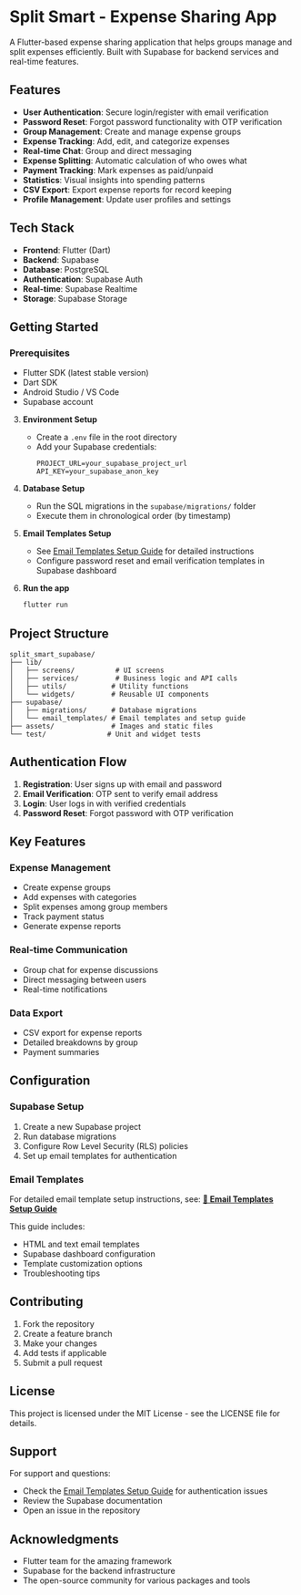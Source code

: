 # Split Smart - Expense Sharing App

A Flutter-based expense sharing application that helps groups manage and split expenses efficiently. Built with Supabase for backend services and real-time features.

## Features

- **User Authentication**: Secure login/register with email verification
- **Password Reset**: Forgot password functionality with OTP verification
- **Group Management**: Create and manage expense groups
- **Expense Tracking**: Add, edit, and categorize expenses
- **Real-time Chat**: Group and direct messaging
- **Expense Splitting**: Automatic calculation of who owes what
- **Payment Tracking**: Mark expenses as paid/unpaid
- **Statistics**: Visual insights into spending patterns
- **CSV Export**: Export expense reports for record keeping
- **Profile Management**: Update user profiles and settings

## Tech Stack

- **Frontend**: Flutter (Dart)
- **Backend**: Supabase
- **Database**: PostgreSQL
- **Authentication**: Supabase Auth
- **Real-time**: Supabase Realtime
- **Storage**: Supabase Storage

## Getting Started

### Prerequisites

- Flutter SDK (latest stable version)
- Dart SDK
- Android Studio / VS Code
- Supabase account

3. **Environment Setup**

   - Create a `.env` file in the root directory
   - Add your Supabase credentials:
     ```
     PROJECT_URL=your_supabase_project_url
     API_KEY=your_supabase_anon_key
     ```

4. **Database Setup**

   - Run the SQL migrations in the `supabase/migrations/` folder
   - Execute them in chronological order (by timestamp)

5. **Email Templates Setup**

   - See [Email Templates Setup Guide](supabase/email_templates/README.md) for detailed instructions
   - Configure password reset and email verification templates in Supabase dashboard

6. **Run the app**
   ```bash
   flutter run
   ```

## Project Structure

```
split_smart_supabase/
├── lib/
│   ├── screens/          # UI screens
│   ├── services/         # Business logic and API calls
│   ├── utils/           # Utility functions
│   └── widgets/         # Reusable UI components
├── supabase/
│   ├── migrations/      # Database migrations
│   └── email_templates/ # Email templates and setup guide
├── assets/              # Images and static files
└── test/               # Unit and widget tests
```

## Authentication Flow

1. **Registration**: User signs up with email and password
2. **Email Verification**: OTP sent to verify email address
3. **Login**: User logs in with verified credentials
4. **Password Reset**: Forgot password with OTP verification

## Key Features

### Expense Management

- Create expense groups
- Add expenses with categories
- Split expenses among group members
- Track payment status
- Generate expense reports

### Real-time Communication

- Group chat for expense discussions
- Direct messaging between users
- Real-time notifications

### Data Export

- CSV export for expense reports
- Detailed breakdowns by group
- Payment summaries

## Configuration

### Supabase Setup

1. Create a new Supabase project
2. Run database migrations
3. Configure Row Level Security (RLS) policies
4. Set up email templates for authentication

### Email Templates

For detailed email template setup instructions, see:
**[📧 Email Templates Setup Guide](supabase/email_templates/README.md)**

This guide includes:

- HTML and text email templates
- Supabase dashboard configuration
- Template customization options
- Troubleshooting tips

## Contributing

1. Fork the repository
2. Create a feature branch
3. Make your changes
4. Add tests if applicable
5. Submit a pull request

## License

This project is licensed under the MIT License - see the LICENSE file for details.

## Support

For support and questions:

- Check the [Email Templates Setup Guide](supabase/email_templates/README.md) for authentication issues
- Review the Supabase documentation
- Open an issue in the repository

## Acknowledgments

- Flutter team for the amazing framework
- Supabase for the backend infrastructure
- The open-source community for various packages and tools
